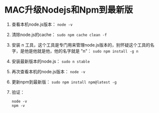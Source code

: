 # MAC升级Nodejs和Npm到最新版

1. 查看本机node.js版本： 
   ```node -v```

2. 清除node.js的cache：
   ```sudo npm cache clean -f```

3. 安装 n 工具，这个工具是专门用来管理node.js版本的，别怀疑这个工具的名字，是他是他就是他，他的名字就是 "n"： 
   ```sudo npm install -g n```

4. 安装最新版本的node.js：
   ```sudo n stable```

5. 再次查看本机的node.js版本：
   ```node -v```

6. 更新npm到最新版：
   ```sudo npm install npm@latest -g```

7. 验证： 
   ```node -v
   node -v
   npm -v
   ```
